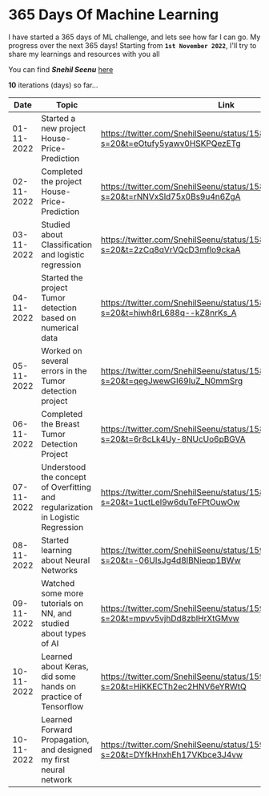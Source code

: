 # 365 Days Of Machine Learning
I have started a 365 days of ML challenge, and lets see how far I can go.
My progress over the next $365$ days! Starting from **`1st November 2022`**, I'll try to share my learnings and resources with you all

You can find ***Snehil Seenu*** [here](https://twitter.com/SnehilSeenu)

**$10$** iterations (days) so far...


| Date          | Topic                                                                                | Link             |
| ---           | -----------------                                                                    |----------------- |
| 01-11-2022    |Started a new project House-Price-Prediction                                          |https://twitter.com/SnehilSeenu/status/1587469710488408066?s=20&t=eOtufy5yawv0HSKPQezETg
| 02-11-2022    |Completed the project House-Price-Prediction                                          |https://twitter.com/SnehilSeenu/status/1587825483986894848?s=20&t=rNNVxSld75x0Bs9u4n6ZgA
| 03-11-2022    |Studied about Classification and logistic regression                                  |https://twitter.com/SnehilSeenu/status/1588221512863350784?s=20&t=2zCq8qVrVQcD3mflo9ckaA
| 04-11-2022    |Started the project Tumor detection based on numerical data                           |https://twitter.com/SnehilSeenu/status/1588488846203027456?s=20&t=hiwh8rL688q--kZ8nrKs_A
| 05-11-2022    |Worked on several errors in the Tumor detection project                               |https://twitter.com/SnehilSeenu/status/1588934393938448384?s=20&t=qegJwewGI69IuZ_N0mmSrg
| 06-11-2022    |Completed the Breast Tumor Detection Project                                          |https://twitter.com/SnehilSeenu/status/1589295964170629120?s=20&t=6r8cLk4Uy-8NUcUo6pBGVA
| 07-11-2022    |Understood the concept of Overfitting and regularization in Logistic Regression       |https://twitter.com/SnehilSeenu/status/1589679416753664001?s=20&t=1uctLel9w6duTeFPtOuwOw
| 08-11-2022    |Started learning about Neural Networks                                                |https://twitter.com/SnehilSeenu/status/1590031435347693568?s=20&t=-06UIsJg4d8lBNieqp1BWw
| 09-11-2022    |Watched some more tutorials on NN, and studied about types of AI                      |https://twitter.com/SnehilSeenu/status/1590399880245440512?s=20&t=mpvv5vjhDd8zblHrXtGMvw
| 10-11-2022    |Learned about Keras, did some hands on practice of Tensorflow                         |https://twitter.com/SnehilSeenu/status/1590749746121306112?s=20&t=HiKKECTh2ec2HNV6eYRWtQ
| 10-11-2022    |Learned Forward Propagation, and designed my first neural network                     |https://twitter.com/SnehilSeenu/status/1591095619569201152?s=20&t=DYfkHnxhEh17VKbce3J4vw
